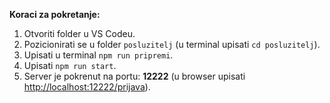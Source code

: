 <b>Koraci za pokretanje:</b>
  <ol>
    <li>Otvoriti folder u VS Codeu.</li>
    <li>Pozicionirati se u folder <code>posluzitelj</code> (u terminal upisati <code>cd posluzitelj</code>).</li>
    <li>Upisati u terminal <code>npm run pripremi</code>.</li>
    <li>Upisati <code>npm run start</code>.</li>
    <li>Server je pokrenut na portu: <strong>12222</strong> (u browser upisati <a href="http://localhost:12222/prijava">http://localhost:12222/prijava</a>).</li>
  </ol>

